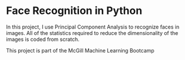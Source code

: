 # Face Recognition in Python

In this project, I use Principal Component Analysis to recognize faces in images. All of the statistics required to reduce the dimensionality of the images is coded from scratch.
 
This project is part of the McGill Machine Learning Bootcamp
